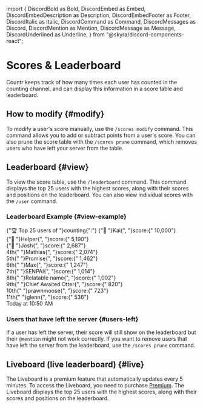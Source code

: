 import {
  DiscordBold as Bold,
  DiscordEmbed as Embed,
  DiscordEmbedDescription as Description,
  DiscordEmbedFooter as Footer,
  DiscordItalic as Italic,
  DiscordCommand as Command,
  DiscordMessages as Discord,
  DiscordMention as Mention,
  DiscordMessage as Message,
  DiscordUnderlined as Underline,
} from "@skyra/discord-components-react";

# Scores & Leaderboard

Countr keeps track of how many times each user has counted in the counting channel, and can display this information in a score table and leaderboard.


## How to modify {#modify}

To modify a user's score manually, use the `/scores modify` command. This command allows you to add or subtract points from a user's score. You can also prune the score table with the `/scores prune` command, which removes users who have left your server from the table.


## Leaderboard {#view}

To view the score table, use the `/leaderboard` command. This command displays the top 25 users with the highest scores, along with their scores and positions on the leaderboard. You can also view individual scores with the `/user` command.


### Leaderboard Example {#view-example}

<Discord>
  <Message profile="countr">
    <Command slot="reply" command="/leaderboard" profile="promise" />
    {"🏆 Top 25 users of "}<Mention type="channel">counting</Mention>{":"}
    <Embed slot="embeds" colors="#bd4632" authorImage="/ps-logo-on-blurple.png" authorName="Counting Leaderboard">
      <Description slot="description">
        {"🥇 "}<Mention>Kai</Mention>{", "}<Bold>score:</Bold>{" 10,000"}<br/>
        {"🥈 "}<Mention>Helper</Mention>{", "}<Bold>score:</Bold>{" 5,190"}<br/>
        {"🥉 "}<Mention>Josh</Mention>{", "}<Bold>score:</Bold>{" 2,687"}<br/>
        <Bold>4th</Bold>{" "}<Mention>Mathias</Mention>{", "}<Bold>score:</Bold>{" 2,074"}<br/>
        <Italic><Underline><Bold>5th</Bold>{" "}<Mention>Promise</Mention>{", "}<Bold>score:</Bold>{" 1,462"}</Underline></Italic><br/>
        <Bold>6th</Bold>{" "}<Mention>Max</Mention>{", "}<Bold>score:</Bold>{" 1,247"}<br/>
        <Bold>7th</Bold>{" "}<Mention>SENPAI</Mention>{", "}<Bold>score:</Bold>{" 1,014"}<br/>
        <Bold>8th</Bold>{" "}<Mention>Relatable name</Mention>{", "}<Bold>score:</Bold>{" 1,002"}<br/>
        <Bold>9th</Bold>{" "}<Mention>Chief Awaited Otter</Mention>{", "}<Bold>score:</Bold>{" 820"}<br/>
        <Bold>10th</Bold>{" "}<Mention>prawnmoose</Mention>{", "}<Bold>score:</Bold>{" 723"}<br/>
        <Bold>11th</Bold>{" "}<Mention>glenn</Mention>{", "}<Bold>score:</Bold>{" 536"}<br/>
      </Description>
      <Footer slot="footer">Today at 10:50 AM</Footer>
    </Embed>
  </Message>
</Discord>

### Users that have left the server {#users-left}

If a user has left the server, their score will still show on the leaderboard but their `@mention` might not work correctly. If you want to remove users that have left the server from the leaderboard, use the `/scores prune` command.


## Liveboard (live leaderboard) {#live}

The Liveboard is a premium feature that automatically updates every 5 minutes. To access the Liveboard, you need to purchase [Premium](../03-premium.md). The Liveboard displays the top 25 users with the highest scores, along with their scores and positions on the leaderboard.

